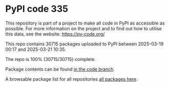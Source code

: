 # PyPI code 335

This repository is part of a project to make all code in PyPI as accessible as possible. For more information 
on the project and to find out how to utilise this data, see the website: https://py-code.org/

This repo contains 30715 packages uploaded to PyPI between 
2025-03-19 00:17 and 2025-03-21 10:35.

The repo is 100% (30715/30715) complete.

Package contents can be found [in the code branch](https://github.com/pypi-data/pypi-mirror-335/tree/code/packages).

A browsable package list for all repositories [all packages here](https://py-code.org/repositories/pypi-mirror-335).


